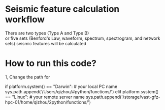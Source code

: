 # Seismic feature calculation workflow
There are two types (Type A and Type B) \
or five sets (Benford's Law, waveform, spectrum, spectrogram, and network sets) seismic features will be calculated

# How to run this code?
1, Change the path for

if platform.system() == "Darwin": # your local PC name
    sys.path.append('/Users/qizhou/#python/functions/')
elif platform.system() == "Linux":  # your remote server name
    sys.path.append('/storage/vast-gfz-hpc-01/home/qizhou/2python/functions/')
